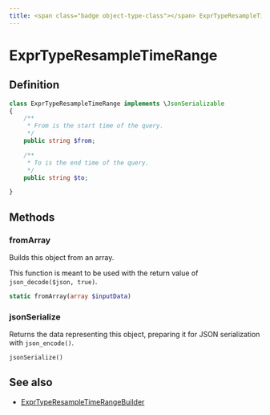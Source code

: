```yaml
---
title: <span class="badge object-type-class"></span> ExprTypeResampleTimeRange
---
```

# <span class="badge object-type-class"></span> ExprTypeResampleTimeRange

## Definition

```php
class ExprTypeResampleTimeRange implements \JsonSerializable
{
    /**
     * From is the start time of the query.
     */
    public string $from;

    /**
     * To is the end time of the query.
     */
    public string $to;

}
```
## Methods

### <span class="badge object-method"></span> fromArray

Builds this object from an array.

This function is meant to be used with the return value of `json_decode($json, true)`.

```php
static fromArray(array $inputData)
```

### <span class="badge object-method"></span> jsonSerialize

Returns the data representing this object, preparing it for JSON serialization with `json_encode()`.

```php
jsonSerialize()
```

## See also

 * <span class="badge builder"></span> [ExprTypeResampleTimeRangeBuilder](./builder-ExprTypeResampleTimeRangeBuilder.md)
